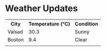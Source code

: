 # Weather Updates

<!-- WEATHER-UPDATE-START -->
<table><tr><th>City</th><th>Temperature (°C)</th><th>Condition</th></tr><tr><td>Valsad</td><td>30.3</td><td>Sunny</td></tr><tr><td>Boston</td><td>9.4</td><td>Clear</td></tr><tr><td></td><td></td><td></td></tr></table>
<!-- WEATHER-UPDATE-END -->

